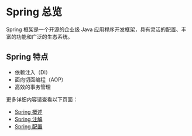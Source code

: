 # Spring 总览 <!-- {docsify-ignore-all} -->

Spring 框架是一个开源的企业级 Java 应用程序开发框架，具有灵活的配置、丰富的功能和广泛的生态系统。

## Spring 特点
- 依赖注入（DI）
- 面向切面编程（AOP）
- 高效的事务管理

更多详细内容请查看以下页面：
- [Spring 概述](spring-overview.md)
- [Spring 注解](spring-annotations.md)
- [Spring 配置](spring-config.md)